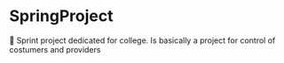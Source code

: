 # SpringProject
🍃 Sprint project dedicated for college. Is basically a project for control of costumers and providers
